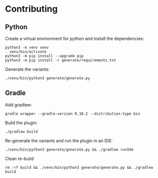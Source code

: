 # Contributing

## Python

Create a virtual environment for python and install the dependencies:
```shell
python3 -m venv venv
. venv/bin/activate
python3 -m pip install --upgrade pip
python3 -m pip install -r generate/requirements.txt
```

Generate the variants:
```shell
./venv/bin/python3 generate/generate.py
```

## Gradle

Add gradlew:
```shell
gradle wrapper --gradle-version 8.10.2 --distribution-type bin
```

Build the plugin:
```shell
./gradlew build
```

Re-generate the variants and run the plugin in an IDE:
```shell
./venv/bin/python3 generate/generate.py && ./gradlew runIde
```

Clean re-build
```shell
rm -rf build && ./venv/bin/python3 generate/generate.py && ./gradlew build
```
